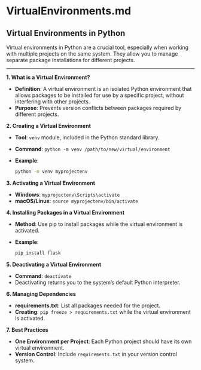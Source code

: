 # VirtualEnvironments.md

## Virtual Environments in Python

Virtual environments in Python are a crucial tool, especially when working with multiple projects on the same system. They allow you to manage separate package installations for different projects.

---

**1. What is a Virtual Environment?**

- **Definition**: A virtual environment is an isolated Python environment that allows packages to be installed for use by a specific project, without interfering with other projects.
- **Purpose**: Prevents version conflicts between packages required by different projects.

**2. Creating a Virtual Environment**

- **Tool**: `venv` module, included in the Python standard library.
- **Command**: `python -m venv /path/to/new/virtual/environment`
- **Example**:

     ```bash
     python -m venv myprojectenv
     ```

**3. Activating a Virtual Environment**

- **Windows**: `myprojectenv\Scripts\activate`
- **macOS/Linux**: `source myprojectenv/bin/activate`

**4. Installing Packages in a Virtual Environment**

- **Method**: Use pip to install packages while the virtual environment is activated.
- **Example**:

     ```bash
     pip install flask
     ```

**5. Deactivating a Virtual Environment**

- **Command**: `deactivate`
- Deactivating returns you to the system’s default Python interpreter.

**6. Managing Dependencies**

- **requirements.txt**: List all packages needed for the project.
- **Creating**: `pip freeze > requirements.txt` while the virtual environment is activated.

**7. Best Practices**

- **One Environment per Project**: Each Python project should have its own virtual environment.
- **Version Control**: Include `requirements.txt` in your version control system.
